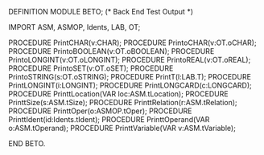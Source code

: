 DEFINITION MODULE BETO; (* Back End Test Output *)

IMPORT ASM, ASMOP, Idents, LAB, OT; 
	      
PROCEDURE PrintCHAR(v:CHAR);
PROCEDURE PrintoCHAR(v:OT.oCHAR);
PROCEDURE PrintoBOOLEAN(v:OT.oBOOLEAN);
PROCEDURE PrintoLONGINT(v:OT.oLONGINT);
PROCEDURE PrintoREAL(v:OT.oREAL);
PROCEDURE PrintoSET(v:OT.oSET);
PROCEDURE PrintoSTRING(s:OT.oSTRING);
PROCEDURE PrintT(l:LAB.T);
PROCEDURE PrintLONGINT(i:LONGINT);
PROCEDURE PrintLONGCARD(c:LONGCARD);
PROCEDURE PrinttLocation(VAR loc:ASM.tLocation);
PROCEDURE PrinttSize(s:ASM.tSize); 
PROCEDURE PrinttRelation(r:ASM.tRelation); 
PROCEDURE PrinttOper(o:ASMOP.tOper); 
PROCEDURE PrinttIdent(id:Idents.tIdent); 
PROCEDURE PrinttOperand(VAR o:ASM.tOperand); 
PROCEDURE PrinttVariable(VAR v:ASM.tVariable); 

END BETO.
